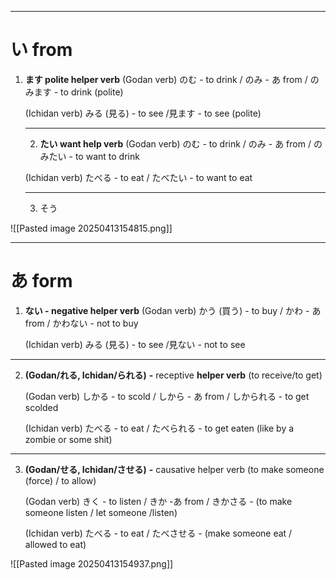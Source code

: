 
---
# **い from** 
1. **ます polite helper verb**
   (Godan verb) のむ - to drink / のみ - あ from / のみます - to drink (polite)

   (Ichidan verb) みる (見る) - to see /見ます - to see (polite)
   
   ---
   2.  **たい want help verb**
   (Godan verb) のむ - to drink / のみ - あ from / のみたい - to want to drink 

   (Ichidan verb) たべる - to eat / たべたい - to want to eat
   
   ---
   3. そう
   

![[Pasted image 20250413154815.png]]

---

# **あ form** 
1. **ない - negative helper verb**
   (Godan verb) かう (買う) - to buy / かわ - あ from / かわない - not to buy

   (Ichidan verb) みる (見る) - to see /見ない - not to see 

---
2. **(Godan/れる, Ichidan/られる)** **-**  receptive **helper verb** (to receive/to get)

   (Godan verb) しかる - to scold / しから - あ from / しかられる - to get scolded

   (Ichidan verb) たべる - to eat / たべられる - to get eaten (like by a zombie or some shit)

---
3. **(Godan/せる, Ichidan/させる)** **-** causative helper verb (to make someone (force) / to allow)

   (Godan verb) きく - to listen / きか -あ from / きかさる - (to make someone listen / let someone /listen)

   (Ichidan verb) たべる - to eat / たべさせる - (make someone eat / allowed to eat)

![[Pasted image 20250413154937.png]]